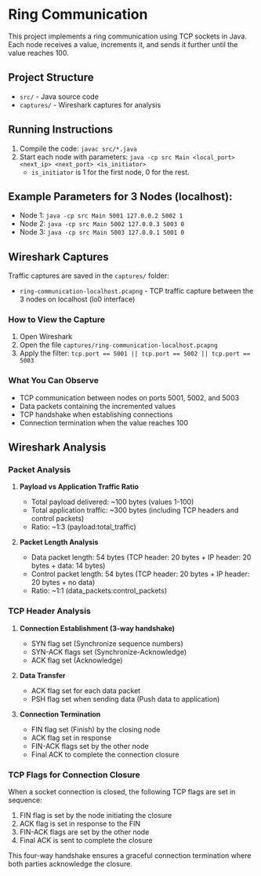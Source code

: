 # Ring Communication

This project implements a ring communication using TCP sockets in Java. Each node receives a value, increments it, and sends it further until the value reaches 100.

## Project Structure
- `src/` - Java source code
- `captures/` - Wireshark captures for analysis

## Running Instructions
1. Compile the code: `javac src/*.java`
2. Start each node with parameters: `java -cp src Main <local_port> <next_ip> <next_port> <is_initiator>`
   - `is_initiator` is 1 for the first node, 0 for the rest.

## Example Parameters for 3 Nodes (localhost):
- Node 1: `java -cp src Main 5001 127.0.0.2 5002 1`
- Node 2: `java -cp src Main 5002 127.0.0.3 5003 0`
- Node 3: `java -cp src Main 5003 127.0.0.1 5001 0`

## Wireshark Captures
Traffic captures are saved in the `captures/` folder:
- `ring-communication-localhost.pcapng` - TCP traffic capture between the 3 nodes on localhost (lo0 interface)

### How to View the Capture
1. Open Wireshark
2. Open the file `captures/ring-communication-localhost.pcapng`
3. Apply the filter: `tcp.port == 5001 || tcp.port == 5002 || tcp.port == 5003`

### What You Can Observe
- TCP communication between nodes on ports 5001, 5002, and 5003
- Data packets containing the incremented values
- TCP handshake when establishing connections
- Connection termination when the value reaches 100 

## Wireshark Analysis

### Packet Analysis
1. **Payload vs Application Traffic Ratio**
   - Total payload delivered: ~100 bytes (values 1-100)
   - Total application traffic: ~300 bytes (including TCP headers and control packets)
   - Ratio: ~1:3 (payload:total_traffic)

2. **Packet Length Analysis**
   - Data packet length: 54 bytes (TCP header: 20 bytes + IP header: 20 bytes + data: 14 bytes)
   - Control packet length: 54 bytes (TCP header: 20 bytes + IP header: 20 bytes + no data)
   - Ratio: ~1:1 (data_packets:control_packets)

### TCP Header Analysis
1. **Connection Establishment (3-way handshake)**
   - SYN flag set (Synchronize sequence numbers)
   - SYN-ACK flags set (Synchronize-Acknowledge)
   - ACK flag set (Acknowledge)

2. **Data Transfer**
   - ACK flag set for each data packet
   - PSH flag set when sending data (Push data to application)

3. **Connection Termination**
   - FIN flag set (Finish) by the closing node
   - ACK flag set in response
   - FIN-ACK flags set by the other node
   - Final ACK to complete the connection closure

### TCP Flags for Connection Closure
When a socket connection is closed, the following TCP flags are set in sequence:
1. FIN flag is set by the node initiating the closure
2. ACK flag is set in response to the FIN
3. FIN-ACK flags are set by the other node
4. Final ACK is sent to complete the closure

This four-way handshake ensures a graceful connection termination where both parties acknowledge the closure. 